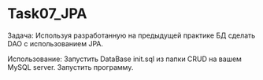 Task07_JPA
===========

Задача:
Используя разработанную на предыдущей практике БД сделать DAO с использованием JPA.

Использование:
Запустить DataBase init.sql из папки CRUD на вашем MySQL server.
Запустить программу.
